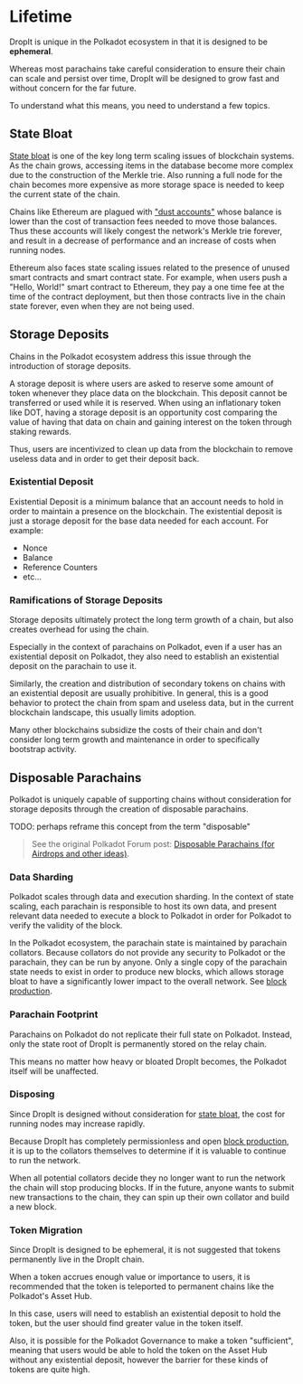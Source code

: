 # Lifetime

DropIt is unique in the Polkadot ecosystem in that it is designed to be **ephemeral**.

Whereas most parachains take careful consideration to ensure their chain can scale and persist over time, DropIt will be designed to grow fast and without concern for the far future.

To understand what this means, you need to understand a few topics.

## State Bloat

[State bloat](https://www.techopedia.com/definition/blockchain-bloat) is one of the key long term scaling issues of blockchain systems. As the chain grows, accessing items in the database become more complex due to the construction of the Merkle trie. Also running a full node for the chain becomes more expensive as more storage space is needed to keep the current state of the chain.

Chains like Ethereum are plagued with ["dust accounts"](https://github.com/ethereum/EIPs/issues/168) whose balance is lower than the cost of transaction fees needed to move those balances. Thus these accounts will likely congest the network's Merkle trie forever, and result in a decrease of performance and an increase of costs when running nodes.

Ethereum also faces state scaling issues related to the presence of unused smart contracts and smart contract state. For example, when users push a "Hello, World!" smart contract to Ethereum, they pay a one time fee at the time of the contract deployment, but then those contracts live in the chain state forever, even when they are not being used.

## Storage Deposits

Chains in the Polkadot ecosystem address this issue through the introduction of storage deposits.

A storage deposit is where users are asked to reserve some amount of token whenever they place data on the blockchain. This deposit cannot be transferred or used while it is reserved. When using an inflationary token like DOT, having a storage deposit is an opportunity cost comparing the value of having that data on chain and gaining interest on the token through staking rewards.

Thus, users are incentivized to clean up data from the blockchain to remove useless data and in order to get their deposit back.

### Existential Deposit

Existential Deposit is a minimum balance that an account needs to hold in order to maintain a presence on the blockchain. The existential deposit is just a storage deposit for the base data needed for each account. For example:

- Nonce
- Balance
- Reference Counters
- etc...

### Ramifications of Storage Deposits

Storage deposits ultimately protect the long term growth of a chain, but also creates overhead for using the chain.

Especially in the context of parachains on Polkadot, even if a user has an existential deposit on Polkadot, they also need to establish an existential deposit on the parachain to use it.

Similarly, the creation and distribution of secondary tokens on chains with an existential deposit are usually prohibitive. In general, this is a good behavior to protect the chain from spam and useless data, but in the current blockchain landscape, this usually limits adoption.

Many other blockchains subsidize the costs of their chain and don't consider long term growth and maintenance in order to specifically bootstrap activity.

## Disposable Parachains

Polkadot is uniquely capable of supporting chains without consideration for storage deposits through the creation of disposable parachains.

TODO: perhaps reframe this concept from the term "disposable"

> See the original Polkadot Forum post: [Disposable Parachains (for Airdrops and other ideas)](https://forum.polkadot.network/t/disposable-parachains-for-airdrops-and-other-ideas/5769).

### Data Sharding

Polkadot scales through data and execution sharding. In the context of state scaling, each parachain is responsible to host its own data, and present relevant data needed to execute a block to Polkadot in order for Polkadot to verify the validity of the block.

In the Polkadot ecosystem, the parachain state is maintained by parachain collators. Because collators do not provide any security to Polkadot or the parachain, they can be run by anyone. Only a single copy of the parachain state needs to exist in order to produce new blocks, which allows storage bloat to have a significantly lower impact to the overall network. See [block production](./block-production.md).

### Parachain Footprint

Parachains on Polkadot do not replicate their full state on Polkadot. Instead, only the state root of DropIt is permanently stored on the relay chain.

This means no matter how heavy or bloated DropIt becomes, the Polkadot itself will be unaffected.

### Disposing

Since DropIt is designed without consideration for [state bloat](#state-bloat), the cost for running nodes may increase rapidly.

Because DropIt has completely permissionless and open [block production](./block-production.md), it is up to the collators themselves to determine if it is valuable to continue to run the network.

When all potential collators decide they no longer want to run the network the chain will stop producing blocks. If in the future, anyone wants to submit new transactions to the chain, they can spin up their own collator and build a new block.

### Token Migration

Since DropIt is designed to be ephemeral, it is not suggested that tokens permanently live in the DropIt chain.

When a token accrues enough value or importance to users, it is recommended that the token is teleported to permanent chains like the Polkadot's Asset Hub.

In this case, users will need to establish an existential deposit to hold the token, but the user should find greater value in the token itself.

Also, it is possible for the Polkadot Governance to make a token "sufficient", meaning that users would be able to hold the token on the Asset Hub without any existential deposit, however the barrier for these kinds of tokens are quite high.
